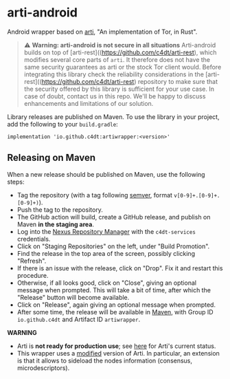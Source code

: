 # arti-android

Android wrapper based on [arti](https://gitlab.torproject.org/tpo/core/arti), "An
implementation of Tor, in Rust".

> :warning: **Warning: arti-android is not secure in all situations** Arti-android builds on top of [arti-rest]((https://github.com/c4dt/arti-rest), which modifies several core parts of `arti`. It therefore does not have the same security guarantees as arti or the stock Tor client would. Before integrating this library check the reliability considerations in the [arti-rest]((https://github.com/c4dt/arti-rest) repository to make sure that the security offered by this library is sufficient for your use case. In case of doubt, contact us in this repo. We'll be happy to discuss enhancements and limitations of our solution.

Library releases are published on Maven.
To use the library in your project, add the following to your `build.gradle`:

```
implementation 'io.github.c4dt:artiwrapper:<version>'
```

## Releasing on Maven

When a new release should be published on Maven, use the following steps:

- Tag the repository (with a tag following [semver](https://semver.org/),
  format `v[0-9]+.[0-9]+.[0-9]+)`).
- Push the tag to the repository.
- The GitHub action will build, create a GitHub release, and publish on Maven
  **in the staging area**.
- Log into the [Nexus Repository Manager](https://s01.oss.sonatype.org/) with
  the `c4dt-services` credentials.
- Click on "Staging Repositories" on the left, under "Build Promotion".
- Find the release in the top area of the screen, possibly clicking "Refresh".
- If there is an issue with the release, click on "Drop". Fix it and restart
  this procedure.
- Otherwise, if all looks good, click on "Close", giving an optional message
  when prompted. This will take a bit of time, after which the "Release" button
  will become available.
- Click on "Release", again giving an optional message when prompted.
- After some time, the release will be available in
  [Maven](https://search.maven.org/search?q=artiwrapper), with Group ID
  `io.github.c4dt` and Artifact ID `artiwrapper`.

**WARNING**

- Arti is **not ready for production use**; see
  [here](https://gitlab.torproject.org/tpo/core/arti#status) for Arti's current
  status.
- This wrapper uses a [modified](https://github.com/c4dt/arti-rest) version of
  Arti. In particular, an extension is that it allows to sideload the nodes
  information (consensus, microdescriptors).
